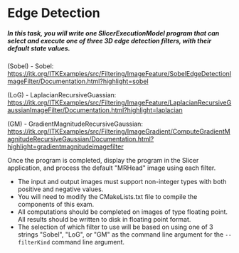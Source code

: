 
# Edge Detection

##### In this task, you will write one SlicerExecutionModel program that can select and execute one of three 3D edge detection filters, with their default state values.

(Sobel) - Sobel:  https://itk.org/ITKExamples/src/Filtering/ImageFeature/SobelEdgeDetectionImageFilter/Documentation.html?highlight=sobel

(LoG) - LaplacianRecursiveGuassian:    https://itk.org/ITKExamples/src/Filtering/ImageFeature/LaplacianRecursiveGaussianImageFilter/Documentation.html?highlight=laplacian

(GM) - GradientMagnitudeRecursiveGaussian:     https://itk.org/ITKExamples/src/Filtering/ImageGradient/ComputeGradientMagnitudeRecursiveGaussian/Documentation.html?highlight=gradientmagnitudeimagefilter

Once the program is completed, display the program in the Slicer application, and process the default "MRHead" image using each filter.


* The input and output images must support non-integer types with both positive and negative values.
* You will need to modify the CMakeLists.txt file to compile the components of this exam.
* All computations should be completed on images of type floating point.  All results should be written to disk in floating point format.
* The selection of which filter to use will be based on using one of 3 strings "Sobel", "LoG", or "GM" as the command line argument for the `--filterKind` command line argument.

